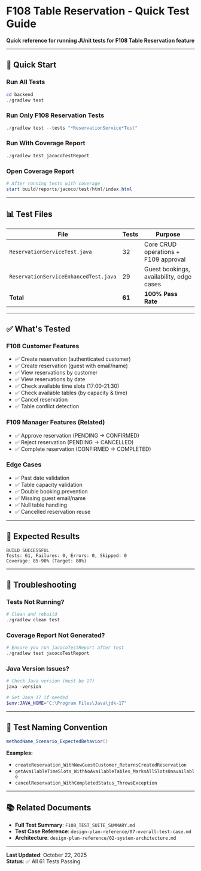 # F108 Table Reservation - Quick Test Guide

**Quick reference for running JUnit tests for F108 Table Reservation feature**

---

## 🚀 Quick Start

### Run All Tests
```powershell
cd backend
./gradlew test
```

### Run Only F108 Reservation Tests
```powershell
./gradlew test --tests "*ReservationService*Test"
```

### Run With Coverage Report
```powershell
./gradlew test jacocoTestReport
```

### Open Coverage Report
```powershell
# After running tests with coverage
start build/reports/jacoco/test/html/index.html
```

---

## 📊 Test Files

| File | Tests | Purpose |
|------|-------|---------|
| `ReservationServiceTest.java` | 32 | Core CRUD operations + F109 approval |
| `ReservationServiceEnhancedTest.java` | 29 | Guest bookings, availability, edge cases |
| **Total** | **61** | **100% Pass Rate** |

---

## ✅ What's Tested

### F108 Customer Features
- ✅ Create reservation (authenticated customer)
- ✅ Create reservation (guest with email/name)
- ✅ View reservations by customer
- ✅ View reservations by date
- ✅ Check available time slots (17:00-21:30)
- ✅ Check available tables (by capacity & time)
- ✅ Cancel reservation
- ✅ Table conflict detection

### F109 Manager Features (Related)
- ✅ Approve reservation (PENDING → CONFIRMED)
- ✅ Reject reservation (PENDING → CANCELLED)
- ✅ Complete reservation (CONFIRMED → COMPLETED)

### Edge Cases
- ✅ Past date validation
- ✅ Table capacity validation
- ✅ Double booking prevention
- ✅ Missing guest email/name
- ✅ Null table handling
- ✅ Cancelled reservation reuse

---

## 🎯 Expected Results

```
BUILD SUCCESSFUL
Tests: 61, Failures: 0, Errors: 0, Skipped: 0
Coverage: 85-90% (Target: 80%)
```

---

## 🐛 Troubleshooting

### Tests Not Running?
```powershell
# Clean and rebuild
./gradlew clean test
```

### Coverage Report Not Generated?
```powershell
# Ensure you run jacocoTestReport after test
./gradlew test jacocoTestReport
```

### Java Version Issues?
```powershell
# Check Java version (must be 17)
java -version

# Set Java 17 if needed
$env:JAVA_HOME="C:\Program Files\Java\jdk-17"
```

---

## 📝 Test Naming Convention

```java
methodName_Scenario_ExpectedBehavior()
```

**Examples:**
- `createReservation_WithNewGuestCustomer_ReturnsCreatedReservation`
- `getAvailableTimeSlots_WithNoAvailableTables_MarksAllSlotsUnavailable`
- `cancelReservation_WithCompletedStatus_ThrowsException`

---

## 📚 Related Documents

- **Full Test Summary**: `F108_TEST_SUITE_SUMMARY.md`
- **Test Case Reference**: `design-plan-reference/07-overall-test-case.md`
- **Architecture**: `design-plan-reference/02-system-architecture.md`

---

**Last Updated**: October 22, 2025  
**Status**: ✅ All 61 Tests Passing
